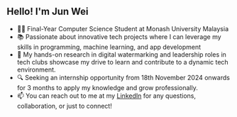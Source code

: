 ## Hello! I'm Jun Wei

<!--
**wongjunwei030203/Wong-Jun-Wei** is a ✨ _special_ ✨ repository because its `README.md` (this file) appears on your GitHub profile.
-->

- 👨‍💻 Final-Year Computer Science Student at Monash University Malaysia
- 📚 Passionate about innovative tech projects where I can leverage my skills in programming, machine learning, and app development
- 🌟 My hands-on research in digital watermarking and leadership roles in tech clubs showcase my drive to learn and contribute to a dynamic tech environment.
- 🔍 Seeking an internship opportunity from 18th November 2024 onwards for 3 months to apply my knowledge and grow professionally.
- 📫 You can reach out to me at my [LinkedIn](https://www.linkedin.com/in/wong-jun-wei-288055231/) for any questions, collaboration, or just to connect!
